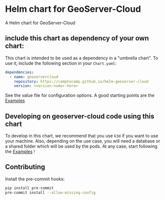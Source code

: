 # Helm chart for GeoServer-Cloud

A Helm chart for GeoServer-Cloud

## include this chart as dependency of your own chart:

This chart is intended to be used as a dependency in a "umbrella chart". To use it, include the following section in your `Chart.yaml`:

```yaml
dependencies:
  - name: geoservercloud
    repository: https://camptocamp.github.io/helm-geoserver-cloud
    version: <version-numer-here>
```

See the value file for configuration options. A good starting points are the [Examples](examples/README.md)

## Developing on geoserver-cloud code using this chart

To develop in this chart, we recommend that you use `k3d` if you want to use your machine.
Also, depending on the use case, you will need a database or a shared folder which will be used by the pods. At any case, start following the [Examples](examples/README.md) !

## Contributing

Install the pre-commit hooks:

```bash
pip install pre-commit
pre-commit install --allow-missing-config
```
